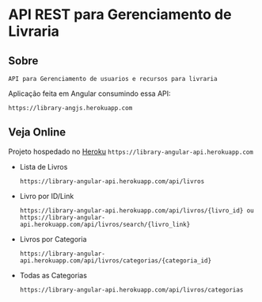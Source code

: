 # API REST para Gerenciamento de Livraria

## Sobre
  `API para Gerenciamento de usuarios e recursos para livraria`<br>
  <p>Aplicação feita em Angular consumindo essa API:
    
    https://library-angjs.herokuapp.com
   </p>
  
## Veja Online

Projeto hospedado no [Heroku](https://library-angular-api.herokuapp.com) `https://library-angular-api.herokuapp.com`
<ul>
  <li>Lista de Livros
    
    https://library-angular-api.herokuapp.com/api/livros
   </li>
  <li>Livro por ID/Link  
    
    https://library-angular-api.herokuapp.com/api/livros/{livro_id} ou https://library-angular-api.herokuapp.com/api/livros/search/{livro_link}  
  </li>
  <li>Livros por Categoria
  
    https://library-angular-api.herokuapp.com/api/livros/categorias/{categoria_id}
  </li>
  <li>Todas as Categorias
    
    https://library-angular-api.herokuapp.com/api/livros/categorias
  </li>
 </ul>
